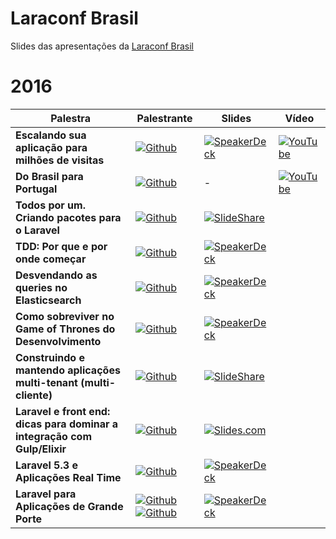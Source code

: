 # Laraconf Brasil
Slides das apresentações da [Laraconf Brasil](http://laraconfbrasil.com.br/)

# 2016

| Palestra | Palestrante | Slides | Vídeo |
|----------|-------------|--------|-------|
| **Escalando sua aplicação para milhões de visitas** | [![Github](https://img.shields.io/badge/Github-@zizaco-blue.svg)](https://github.com/zizaco) | [![SpeakerDeck](https://img.shields.io/badge/slides-SpeakerDeck-brightgreen.svg)](https://speakerdeck.com/zizaco/escalando-sua-aplicacao-para-milhoes-de-visitas) | [![YouTube](https://img.shields.io/badge/V%C3%ADdeo-Youtube-red.svg)](https://www.youtube.com/watch?v=jPbghDn0HLE)
| **Do Brasil para Portugal** | [![Github](https://img.shields.io/badge/Github-@WendellAdriel-blue.svg)](https://github.com/WendellAdriel) | - | [![YouTube](https://img.shields.io/badge/V%C3%ADdeo-Youtube-red.svg)](https://www.youtube.com/watch?v=vYO8adjZ7N0)
| **Todos por um. Criando pacotes para o Laravel** | [![Github](https://img.shields.io/badge/Github-@isaquesb-blue.svg)](https://github.com/isaquesb) | [![SlideShare](https://img.shields.io/badge/slides-SlideShare-brightgreen.svg)](http://www.slideshare.net/IsaquedeSouzaBarbosa/todos-por-1) |
| **TDD: Por que e por onde começar** | [![Github](https://img.shields.io/badge/Github-@mateusjatenee-blue.svg)](https://github.com/mateusjatenee) | [![SpeakerDeck](https://img.shields.io/badge/slides-SpeakerDeck-brightgreen.svg)](https://speakerdeck.com/mateusjatenee/tdd-por-que-e-por-onde-comecar) |
| **Desvendando as queries no Elasticsearch** | [![Github](https://img.shields.io/badge/Github-@guilhermeguitte-blue.svg)](https://github.com/guilhermeguitte) | [![SpeakerDeck](https://img.shields.io/badge/slides-SpeakerDeck-brightgreen.svg)](https://speakerdeck.com/guilhermeguitte/desvendando-as-queries-no-elasticsearch-v2) |
| **Como sobreviver no Game of Thrones do Desenvolvimento** | [![Github](https://img.shields.io/badge/Github-@rscafi-blue.svg)](https://github.com/rscafi) | [![SpeakerDeck](https://img.shields.io/badge/slides-SpeakerDeck-brightgreen.svg)](https://speakerdeck.com/rscafi/como-sobreviver-no-game-of-thrones-do-desenvolvimento) |
| **Construindo e mantendo aplicações multi-tenant (multi-cliente)** | [![Github](https://img.shields.io/badge/Github-@DfKimera-blue.svg)](https://github.com/DfKimera) | [![SlideShare](https://img.shields.io/badge/slides-SlideShare-brightgreen.svg)](http://pt.slideshare.net/aryeltupinamba/laraconf-2016-construindo-e-mantendo-aplicaes-multitenant-multicliente) |
| **Laravel e front end: dicas para dominar a integração com Gulp/Elixir** | [![Github](https://img.shields.io/badge/Github-@vedovelli-blue.svg)](https://github.com/vedovelli) | [![Slides.com](https://img.shields.io/badge/slides-Slides.com-brightgreen.svg)](http://slides.com/vedovelli/laraconf-brasil-2016) |
| **Laravel 5.3 e Aplicações Real Time** | [![Github](https://img.shields.io/badge/Github-@hernandev-blue.svg)](https://github.com/hernandev) | [![SpeakerDeck](https://img.shields.io/badge/slides-SpeakerDeck-brightgreen.svg)](https://speakerdeck.com/hernandev/laravel-5-dot-3-e-aplicacoes-real-time) |
| **Laravel para Aplicações de Grande Porte** | [![Github](https://img.shields.io/badge/Github-@hernandev-blue.svg)](https://github.com/hernandev) [![Github](https://img.shields.io/badge/Github-@vinicius73-blue.svg)](https://github.com/vinicius73) | [![SpeakerDeck](https://img.shields.io/badge/slides-SpeakerDeck-brightgreen.svg)](https://speakerdeck.com/vinicius73/laravel-para-aplicacoes-de-grande-porte) |

